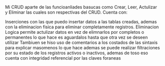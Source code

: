 Mi CRUD aparte de las funcioanliades basucas como Crear, Leer, Actulizar y Eliminar las cuales son respectivas del CRUD. Cuenta con:

Inserciones con las que puedo insertar datos a las tablas creadas, ademas con la eliminacion fisica para eliminar completamente registros.
Eliminacion Logica permite actulizar datos en vez de elimnarlos por completos o permanentes lo que hace es aguardalos hasta que otra vez se deseen utilizar 
Tambiuen se hiso uso de comentarios a los costados de las sintaxis para explicar masomenos lo que hace ademas se puede realizar filtraciones por su estado de los registros 
activos o inactivos, ademas de toso eso cuenta  con integridad referencial por las claves foraneas 

